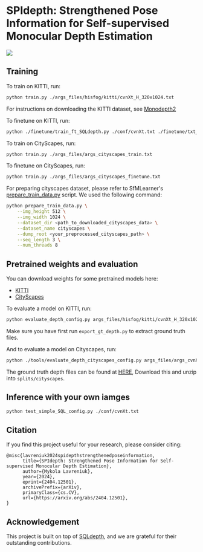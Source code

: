 # SPIdepth: Strengthened Pose Information for Self-supervised Monocular Depth Estimation

</a> <a href='https://arxiv.org/abs/2404.12501'><img src='https://img.shields.io/badge/Paper-Arxiv-red'></a>


## Training

To train on KITTI, run:

```bash
python train.py ./args_files/hisfog/kitti/cvnXt_H_320x1024.txt
```
For instructions on downloading the KITTI dataset, see [Monodepth2](https://github.com/nianticlabs/monodepth2)

To finetune on KITTI, run:

```bash
python ./finetune/train_ft_SQLdepth.py ./conf/cvnXt.txt ./finetune/txt_args/train/inc_kitti.txt
```

To train on CityScapes, run:

```bash
python train.py ./args_files/args_cityscapes_train.txt
```
To finetune on CityScapes, run:

```bash
python train.py ./args_files/args_cityscapes_finetune.txt
```

For preparing cityscapes dataset, please refer to SfMLearner's [prepare_train_data.py](https://github.com/tinghuiz/SfMLearner/blob/master/data/prepare_train_data.py) script.
We used the following command:

```bash
python prepare_train_data.py \
    --img_height 512 \
    --img_width 1024 \
    --dataset_dir <path_to_downloaded_cityscapes_data> \
    --dataset_name cityscapes \
    --dump_root <your_preprocessed_cityscapes_path> \
    --seq_length 3 \
    --num_threads 8
```

## Pretrained weights and evaluation

You can download weights for some pretrained models here:

* [KITTI]()
* [CityScapes]()

To evaluate a model on KITTI, run:

```bash
python evaluate_depth_config.py args_files/hisfog/kitti/cvnXt_H_320x1024.txt
```

Make sure you have first run `export_gt_depth.py` to extract ground truth files.

And to evaluate a model on Cityscapes, run:

```bash
python ./tools/evaluate_depth_cityscapes_config.py args_files/args_cvnXt_H_cityscapes_finetune_eval.txt
```

The ground truth depth files can be found at [HERE](https://storage.googleapis.com/niantic-lon-static/research/manydepth/gt_depths_cityscapes.zip),
Download this and unzip into `splits/cityscapes`.

## Inference with your own iamges

```bash
python test_simple_SQL_config.py ./conf/cvnXt.txt
```

## Citation
If you find this project useful for your research, please consider citing:
~~~
@misc{lavreniuk2024spidepthstrengthenedposeinformation,
      title={SPIdepth: Strengthened Pose Information for Self-supervised Monocular Depth Estimation}, 
      author={Mykola Lavreniuk},
      year={2024},
      eprint={2404.12501},
      archivePrefix={arXiv},
      primaryClass={cs.CV},
      url={https://arxiv.org/abs/2404.12501}, 
}
~~~
## Acknowledgement
This project is built on top of [SQLdepth](https://github.com/hisfog/SfMNeXt-Impl), and we are grateful for their outstanding contributions.
